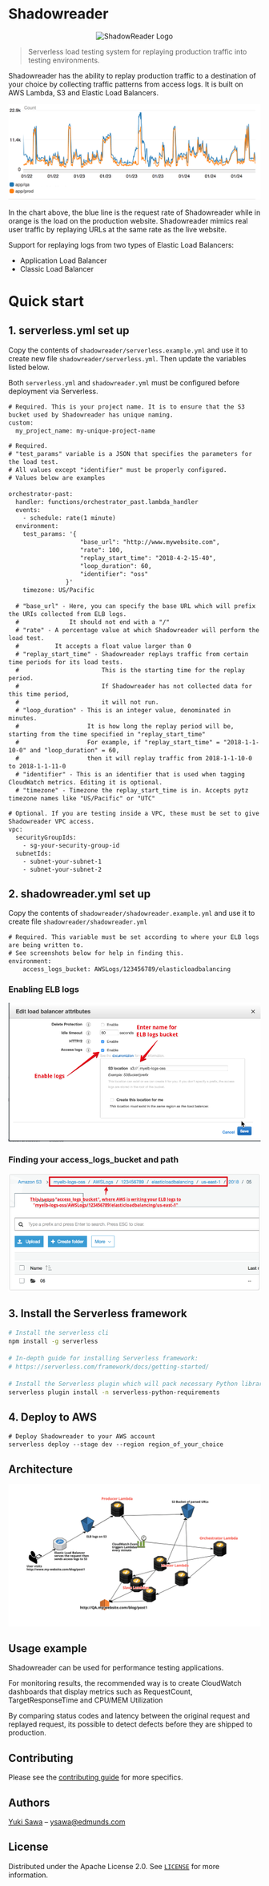 # Shadowreader

<p align="center">
  <img src="https://github.com/edmunds/shadowreader/blob/master/imgs/shadowreader.png?raw=true" alt="ShadowReader Logo"/>
</p>

> Serverless load testing system for replaying production traffic into testing environments.

Shadowreader has the ability to replay production traffic to a destination of your choice by collecting traffic patterns from access logs. It is built on AWS Lambda, S3 and Elastic Load Balancers.

![](imgs/example1.png)

In the chart above, the blue line is the request rate of Shadowreader while in orange is the load on the production website. Shadowreader mimics real user traffic by replaying URLs at the same rate as the live website.

Support for replaying logs from two types of Elastic Load Balancers:

- Application Load Balancer
- Classic Load Balancer

# Quick start

## 1. serverless.yml set up

Copy the contents of `shadowreader/serverless.example.yml` and use it to create new file `shadowreader/serverless.yml`. Then update the variables listed below.

Both `serverless.yml` and `shadowreader.yml` must be configured before deployment via Serverless.

```
# Required. This is your project name. It is to ensure that the S3 bucket used by Shadowreader has unique naming.
custom:
  my_project_name: my-unique-project-name
```

```
# Required.
# "test_params" variable is a JSON that specifies the parameters for the load test.
# All values except "identifier" must be properly configured.
# Values below are examples

orchestrator-past:
  handler: functions/orchestrator_past.lambda_handler
  events:
    - schedule: rate(1 minute)
  environment:
    test_params: '{
                    "base_url": "http://www.mywebsite.com",
                    "rate": 100,
                    "replay_start_time": "2018-4-2-15-40",
                    "loop_duration": 60,
                    "identifier": "oss"
                }'
    timezone: US/Pacific

  # "base_url" - Here, you can specify the base URL which will prefix the URIs collected from ELB logs.
  #              It should not end with a "/"
  # "rate" - A percentage value at which Shadowreader will perform the load test.
  #          It accepts a float value larger than 0
  # "replay_start_time" - Shadowreader replays traffic from certain time periods for its load tests.
  #                       This is the starting time for the replay period.
  #                       If Shadowreader has not collected data for this time period,
  #                       it will not run.
  # "loop_duration" - This is an integer value, denominated in minutes.
  #                   It is how long the replay period will be, starting from the time specified in "replay_start_time"
  #                   For example, if "replay_start_time" = "2018-1-1-10-0" and "loop_duration" = 60,
  #                   then it will replay traffic from 2018-1-1-10-0 to 2018-1-1-11-0
  # "identifier" - This is an identifier that is used when tagging CloudWatch metrics. Editing it is optional.
  # "timezone" - Timezone the replay_start_time is in. Accepts pytz timezone names like "US/Pacific" or "UTC"
```

```
# Optional. If you are testing inside a VPC, these must be set to give Shadowreader VPC access.
vpc:
  securityGroupIds:
    - sg-your-security-group-id
  subnetIds:
    - subnet-your-subnet-1
    - subnet-your-subnet-2
```

## 2. shadowreader.yml set up

Copy the contents of `shadowreader/shadowreader.example.yml` and use it to create file `shadowreader/shadowreader.yml`

```
# Required. This variable must be set according to where your ELB logs are being written to.
# See screenshots below for help in finding this.
environment:
    access_logs_bucket: AWSLogs/123456789/elasticloadbalancing
```

### Enabling ELB logs

![](imgs/ELB-logs-how-to.png)

### Finding your access_logs_bucket and path

![](imgs/elb-logs-2.png)

## 3. Install the Serverless framework

```sh
# Install the serverless cli
npm install -g serverless

# In-depth guide for installing Serverless framework:
# https://serverless.com/framework/docs/getting-started/

# Install the Serverless plugin which will pack necessary Python libraries
serverless plugin install -n serverless-python-requirements
```

## 4. Deploy to AWS

```
# Deploy Shadowreader to your AWS account
serverless deploy --stage dev --region region_of_your_choice
```

## Architecture

![](imgs/sr-architecture.png)

## Usage example

Shadowreader can be used for performance testing applications.

For monitoring results, the recommended way is to create CloudWatch dashboards that display metrics such as RequestCount, TargetResponseTime and CPU/MEM Utilization

By comparing status codes and latency between the original request and replayed request, its possible to detect defects before they are shipped to production.

## Contributing

Please see the [contributing guide](CONTRIBUTING.md) for more specifics.

## Authors

[Yuki Sawa](https://github.com/ysawa0) – ysawa@edmunds.com

## License

Distributed under the Apache License 2.0. See [`LICENSE`](LICENSE) for more information.
